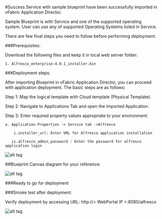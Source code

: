 #Success
Service with sample blueprint have been successfully imported in vFabric Application Director. 

Sample Blueprint is with Service and one of the supported operating system. User can use any of supported Operating Systems listed in Service. 

There are few final steps you need to follow before performing deployment.


###Prerequisites:

Download the following files and keep it in local web server folder:
	
	1. Alfresco_enterprise-4.0.1_installer.bin
	
###Deployment steps:

After importing Blueprint in vFabric Application Director, you can proceed with application deployment. The basic steps are as follows:

Step 1: Map the logical template with Cloud  template (Physical Template).

Step 2: Navigate to Applications Tab and open the imported Application.

Step 3: Enter required property values appropriate to your environment:

	a. Application Properties -> Service tab ->Alfresco
	
        i.installer_url: Enter URL for Alfresco application installation
	
       ii.alfresco_admin_password : Enter the password for alfresco application login
	 
	
![alt tag](https://raw.github.com/vmware-applicationdirector/solutions-import-6/Alfresco-Service-v1.0.0/Service-Property-new.jpg) 

##Blueprint Canvas diagram for your reference: 

![alt tag](https://raw.github.com/vmware-applicationdirector/solutions-import-6/Alfresco-Service-v1.0.0/Blueprint1-new1.jpg)

###Ready to go for deployment

###Smoke test after deployment:

Verify deployment by accessing URL: http://< WebPortal IP >:8080/alfresco 

![alt tag](https://raw.github.com/vmware-applicationdirector/solutions-import-6/Alfresco-Service-v1.0.0/Smoke-Test.png)

